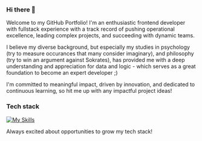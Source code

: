 ### Hi there 👋

Welcome to my GitHub Portfolio! I'm an enthusiastic frontend developer with fullstack experience with a track record of pushing operational excellence, leading complex projects, and succeeding with dynamic teams. 

I believe my diverse background, but especially my studies in psychology (try to measure occurances that many consider imaginary), and philosophy (try to win an argument against Sokrates), has provided me with a deep understanding and appreciation for data and logic - which serves as a great foundation to become an expert developer ;) 

I'm committed to meaningful impact, driven by innovation, and dedicated to continuous learning, so hit me up with any impactful project ideas! 


### Tech stack

[![My Skills](https://skillicons.dev/icons?i=js,ts,html,css,react,angular,nodejs,nextjs,postgres,sass,tailwind,figma,git,github,netlify)](https://skillicons.dev)

Always excited about opportunities to grow my tech stack!
